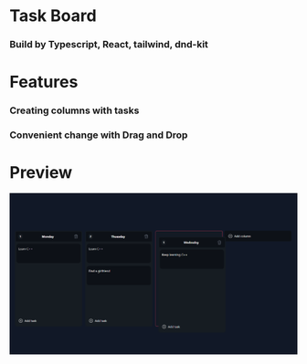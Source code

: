 # Task Board 
### Build by Typescript, React, tailwind, dnd-kit 

# Features 
### Creating columns with tasks
### Convenient change with Drag and Drop

# Preview
![Screenshot](https://github.com/demitrij-dev/Task-Manager/blob/accf386fc4e12b27667c3a448d00dda20d5b7ea2/tasks-manager-ui.png)
